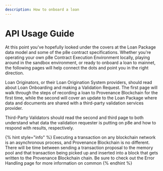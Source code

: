 ```yaml
---
description: How to onboard a loan
---
```


# API Usage Guide

At this point you've hopefully looked under the covers at the Loan Package data model and some of the p8e contract specifications. Whether you're operating your own p8e Contract Execution Environment locally, playing around in the sandbox environment, or ready to onboard a loan to mainnet, the following pages will help connect the dots and point you in the right direction.

Loan Originators, or their Loan Origination System providers, should read about Loan Onboarding and making a Validation Request. The first page will walk through the steps of recording a loan to Provenance Blockchain for the first time, while the second will cover an update to the Loan Package where data and documents are shared with a third-party validation services provider.

Third-Party Validators should read the second and third page to both understand what data the validation requester is putting on p8e and how to respond with results, respectively.

{% hint style="info" %}
Executing a transaction on any blockchain network is an asynchronous process, and Provenance Blockchain is no different. There will be time between sending a transaction proposal to the memory pool and that transaction being picked up and inserted into a block that gets written to the Provenance Blockchain chain. Be sure to check out the Error Handling page for more information on common&#x20;
{% endhint %}
